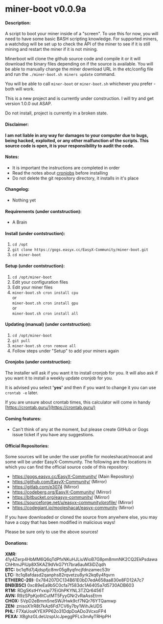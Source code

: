 # miner-boot v0.0.9a

#### Description:
A script to boot your miner inside of a "screen". To use this for now, you will need to have some basic BASH scripting knowledge. For supported miners, a watchdog will be set up to check the API of the miner to see if it is still mining and restart the miner if it is not mining.

Minerboot will clone the github source code and compile it or it will download the binary files depending on if the source is available. You will be able to manually change the miner download URL in the etc/config file and run the `./miner-boot.sh miners update` command.

You will be able to call `miner-boot` or `miner-boot.sh` whichever you prefer - both will work.

This is a new project and is currently under construction. I will try and get version 1.0.0 out ASAP.

Do not install, project is currently in a broken state.

#### Disclaimer:
**I am not liable in any way for damages to your computer due to bugs, being hacked, exploited, or any other malfunction of the scripts. This source code is open, it is your responsibility to audit the code.**

#### Notes:
- It is important the instructions are completed in order
- Read the notes about [cronjobs](#cronjobs) before installing
- Do not delete the git repository directory, it installs in it's place

#### Changelog:
- Nothing yet

#### Requirements (under contstruction):
- A Brain

#### Install (under contstruction):
1. `cd /opt`
2. `git clone https://gogs.easyx.cc/EasyX-Community/miner-boot.git`
3. `cd miner-boot`

#### Setup (under contstruction):
1. `cd /opt/miner-boot`
2. Edit your configuration files
3. Edit your miner files
4. ```miner-boot.sh cron install cpu```<br />
                or<br />
   ```miner-boot.sh cron install gpu```<br />
                or<br />
   ```miner-boot.sh cron install all```<br />

#### Updating (manual) (under contstruction):
1. `cd /opt/miner-boot`
2. `git pull`
3. `miner-boot.sh cron remove all`
4. Follow steps under "Setup" to add your miners again 

#### Cronjobs (under contstruction):
The installer will ask if you want it to install cronjob for you. It will also ask if you want it to install a weekly update cronjob for you.

It is advised you select **'yes'** and then if you want to change it you can use `crontab -e` later.

If you are unsure about crontab times, this calculator will come in handy [https://crontab.guru/](https://crontab.guru/)

#### Coming features:
- Can't think of any at the moment, but please create GitHub or Gogs issue ticket if you have any suggestions.

#### Official Repositories:
Some sources will be under the user profile for mooleshacat/moocat and some will be under EasyX-Community. The following are the locations in which you can find the official source code of this repository:
- https://gogs.easyx.cc/EasyX-Community/ (Main Repository)
- https://github.com/EasyX-Community/ (Mirror)
- https://gitlab.com/e3074 (Mirror)
- https://codeberg.org/EasyX-Community/ (Mirror)
- https://bitbucket.org/easyx-community/ (Mirror)
- https://sourceforge.net/u/easyx-community/profile/ (Mirror)
- https://codegiant.io/mooleshacat/easyx-community (Mirror)

If you have downloaded or cloned the source from anywhere else, you may have a copy that has been modified in malicious ways!

Please be sure only to use the above sources!


#### Donations:
**XMR:** 41y4Zerp4HbMM6Q6qTdPfxNKuHJLiuWioB7G8pm8mmNK2CQ2EkPsdawaChHtmJPiUp8X5KAZ9dVkG7Yt7bra6auM3iDZqdh <br />
**BTC:** bc1qffd7j4jdspfjc8mr05g8yqfncjfdnzamec53tr <br />
**LTC:** ltc1q8afdasd2qanphs82rqvetzu8yrk2kq6y4fqvrn <br />
**ETH(ERC-20):** 0x784207DC134B61E0bD7edA658aa830e8FD12A7c7 <br />
**BNB(BSC)** 0xc89eEa9b5C0cfa7f583dc1A6405a7d5730ADB603 <br />
**RTM:** RDg5KstHYvxip77EiGhPKYNL3TZQr6456T <br />
**AVN:** R9zSPpKjo6tCutMT5FyyGNr2vRaAssEtrm <br />
**CHOX:** 5VpD2eBmm5neSWJHwk9cf7NQr76YTQamwp <br />
**ZEN:** znisoX1rR8t7kAz6Fd7CV6y7by1WihJkUDS <br />
**PHL:** F7XaUosKYEXPP62o31DdpDoADo3VcxoFP4 <br />
**PEXA:** XBghzGLdeUzspUcJpeggPFLs3mAyTRHpPH <br />
